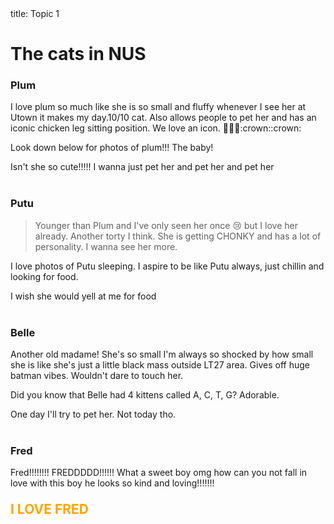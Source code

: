 <frontmatter>
  title: Topic 1
</frontmatter>

<br>

# The cats in NUS

### Plum

<box background-color="pink" icon=":heart:" icon-size="3x">
  I love plum so much like she is so small and fluffy whenever I see her at Utown it makes my day.10/10 cat. Also allows people to pet her and has an iconic chicken leg sitting position. We love an icon. 👑👑👑<md>:crown::crown:</md>
</box>


Look down below for photos of plum!!! The baby!

<panel 
  header="Sour plum is my favourite cat in NUS." 
  alt="Baby" 
  background-color="#ffca6a"
  minimized>
  <pic src="plum.jpeg" alt="pic of plum" height="300"></pic>
  Isn't she so cute!!!!! I wanna just pet her and pet her and pet her
</panel>
</br>
</br>

### Putu
> Younger than Plum and I've only seen her once :cry: but I love her already. Another torty I think. She is getting CHONKY and has a lot of personality. I wanna see her more.

<box type="info">
  I love photos of Putu sleeping. I aspire to be like Putu always, just chillin and looking for food.
</box>

<panel 
  header="Putu is the queen of Utown" 
  alt="Putu!" 
  minimized>
  <pic src="putu.png" alt="pic of putu" height="300"></pic>
  I wish she would yell at me for food
</panel>
</br>
</br>

### Belle

Another old madame! She's so small I'm always so shocked by how small she is like she's
just a little black mass outside LT27 area. Gives off huge batman vibes. Wouldn't dare to touch her.

<box no-background type="info" icon="🧬">

Did you know that Belle had 4 kittens called A, C, T, G? Adorable.
</box>

<panel 
  header="Belle is the queen of science" 
  alt="Belle!" 
  minimized>
  <pic src="belle.jpeg" alt="pic of belle" height="300"></pic>
  One day I'll try to pet her. Not today tho.
</panel>
</br>
</br>

### Fred
Fred!!!!!!!! FREDDDDD!!!!!! What a sweet boy omg how can you not fall in love with this boy 
he looks so kind and loving!!!!!!!

<h2 style="color: orange; padding: 0px; margin:0px 0px 0px 0px;">

I LOVE FRED
</h2>
<panel 
  header="HOW CAN YOU NOT LOVE HIM" 
  alt="The bestest boy" 
  minimized>
  <pic src="fred1.png" alt="pic of fred1" height="300"></pic>
  <pic src="fred2.png" alt="pic of fred2" height="300"></pic>
</panel>
</br>
</br>